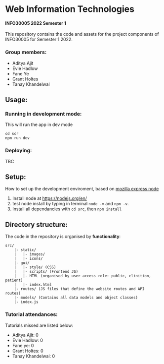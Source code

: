 # Web Information Technologies
#### INFO30005 2022 Semester 1 

This repository contains the code and assets for the project components of INFO30005 for Semester 1 2022.

### Group members:
- Aditya Ajit
- Evie Hadlow
- Fane Ye
- Grant Holtes
- Tanay Khandelwal

## Usage:

### Running in development mode:
This will run the app in dev mode
```
cd scr
npm run dev 
```

### Deploying:
TBC

## Setup:
How to set up the development enviroment, based on [mozilla express node](https://developer.mozilla.org/en-US/docs/Learn/Server-side/Express_Nodejs/development_environment)
1. Install node at https://nodejs.org/en/
2. test node install by typing in terminal ```node -v``` and ```npm -v```.
3. Install all dependancies with ```cd src```, then ```npm install```


## Directory structure:
The code in the repository is organised by **functionality**:
```
src/
	|- static/
	|	|- images/
	|	|- icons/
	|- gui/
	|	|- style/ (CSS)
	|	|- scripts/ (Frontend JS)
	|	|- HTML (organised by user access role: public, clinition, patient)
	|	|- index.html
	|- routes/ (JS files that define the website routes and API routes)
	|- models/ (Contains all data models and object classes)
	|- index.js
```

### Tutorial attendances:

Tutorials missed are listed below:
- Aditya Ajit: 0
- Evie Hadlow: 0
- Fane ye: 0
- Grant Holtes: 0
- Tanay Khandelwal: 0